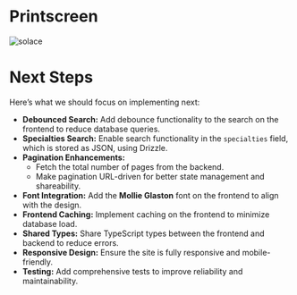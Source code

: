 # Printscreen

![solace](https://github.com/user-attachments/assets/067e6c46-f33c-4c95-9dc7-46d584cfe1a1)

# Next Steps

Here’s what we should focus on implementing next:

- **Debounced Search:** Add debounce functionality to the search on the frontend to reduce database queries.
- **Specialties Search:** Enable search functionality in the `specialties` field, which is stored as JSON, using Drizzle.
- **Pagination Enhancements:**
  - Fetch the total number of pages from the backend.
  - Make pagination URL-driven for better state management and shareability.
- **Font Integration:** Add the **Mollie Glaston** font on the frontend to align with the design.
- **Frontend Caching:** Implement caching on the frontend to minimize database load.
- **Shared Types:** Share TypeScript types between the frontend and backend to reduce errors.
- **Responsive Design:** Ensure the site is fully responsive and mobile-friendly.
- **Testing:** Add comprehensive tests to improve reliability and maintainability.
